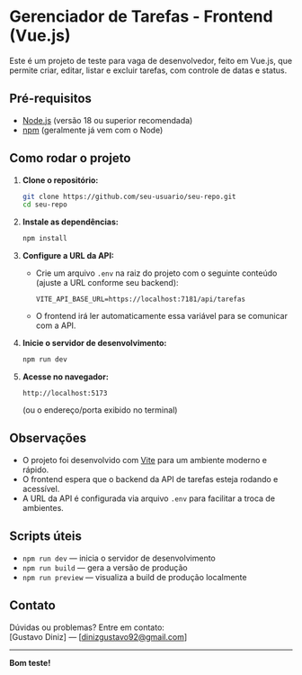 # Gerenciador de Tarefas - Frontend (Vue.js)

Este é um projeto de teste para vaga de desenvolvedor, feito em Vue.js, que permite criar, editar, listar e excluir tarefas, com controle de datas e status.

## Pré-requisitos

- [Node.js](https://nodejs.org/) (versão 18 ou superior recomendada)
- [npm](https://www.npmjs.com/) (geralmente já vem com o Node)

## Como rodar o projeto

1. **Clone o repositório:**

   ```bash
   git clone https://github.com/seu-usuario/seu-repo.git
   cd seu-repo
   ```

2. **Instale as dependências:**

   ```bash
   npm install
   ```

3. **Configure a URL da API:**

   - Crie um arquivo `.env` na raiz do projeto com o seguinte conteúdo (ajuste a URL conforme seu backend):

     ```
     VITE_API_BASE_URL=https://localhost:7181/api/tarefas
     ```

   - O frontend irá ler automaticamente essa variável para se comunicar com a API.

4. **Inicie o servidor de desenvolvimento:**

   ```bash
   npm run dev
   ```

5. **Acesse no navegador:**

   ```
   http://localhost:5173
   ```
   (ou o endereço/porta exibido no terminal)

## Observações

- O projeto foi desenvolvido com [Vite](https://vitejs.dev/) para um ambiente moderno e rápido.
- O frontend espera que o backend da API de tarefas esteja rodando e acessível.
- A URL da API é configurada via arquivo `.env` para facilitar a troca de ambientes.

## Scripts úteis

- `npm run dev` — inicia o servidor de desenvolvimento
- `npm run build` — gera a versão de produção
- `npm run preview` — visualiza a build de produção localmente

## Contato

Dúvidas ou problemas? Entre em contato:  
[Gustavo Diniz] — [dinizgustavo92@gmail.com]

---

**Bom teste!**